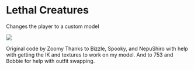 # Lethal Creatures
Changes the player to a custom model

![](https://i.imgur.com/vqXMhWe.png)

Original code by Zoomy
Thanks to Bizzle, Spooky, and NepuShiro with help with getting the IK and textures to work on my model.
And to 753 and Bobbie for help with outfit swapping.
